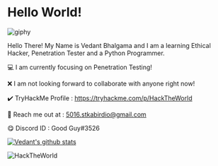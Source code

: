# Hello World!

![giphy](https://user-images.githubusercontent.com/67494275/98810307-0a5ad380-2445-11eb-88a5-126ec1c877b1.gif)

Hello There! My Name is Vedant Bhalgama and I am a learning Ethical Hacker, Penetration Tester and a Python Programmer.

💻 I am currently focusing on Penetration Testing!
 
❌ I am not looking forward to collaborate with anyone right now!

✔️ TryHackMe Profile : https://tryhackme.com/p/HackTheWorld

💬 Reach me out at : 5016.stkabirdio@gmail.com 

😋 Discord ID : Good Guy#3526

[![Vedant's github stats](https://github-readme-stats.vercel.app/api?username=Vedant-Bhalgama&theme=blue-green)](https://github.com/Vedant-Bhalgama/github-readme-stats)

![HackTheWorld](https://user-images.githubusercontent.com/67494275/99162568-24d2cc80-2725-11eb-832c-a41d3a88d614.png)







